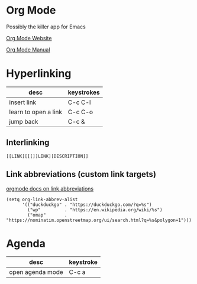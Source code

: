
# Org Mode

Possibly the killer app for Emacs

[Org Mode Website](https://orgmode.org/)

[Org Mode Manual](https://orgmode.org/manual/)


# Hyperlinking

| desc                 | keystrokes |
| ---                  | ---        |
| insert link          | C-c C-l    |
| learn to open a link | C-c C-o    |
| jump back            | C-c &      |


## Interlinking

```
[[LINK][[[]]LINK][DESCRIPTION]]
```


## Link abbreviations (custom link targets)

[orgmode docs on link abbreviations](https://orgmode.org/manual/Link-Abbreviations.html)

```elisp
(setq org-link-abbrev-alist
      '(("duckduckgo" . "https://duckduckgo.com/?q=%s")
        ("wp"         . "https://en.wikipedia.org/wiki/%s")
        ("omap"       . "https://nominatim.openstreetmap.org/ui/search.html?q=%s&polygon=1")))
```


# Agenda

| desc             | keystroke |
| ---              | ---       |
| open agenda mode | C-c a     |

